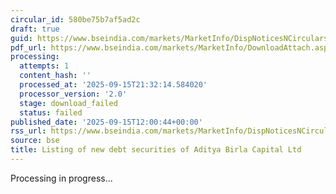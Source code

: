 ```yaml
---
circular_id: 580be75b7af5ad2c
draft: true
guid: https://www.bseindia.com/markets/MarketInfo/DispNoticesNCirculars.aspx?Noticeid={7E4F128E-4798-4858-82FA-26CE7A5D6069}&noticeno=20250915-28&dt=09/15/2025&icount=28&totcount=81&flag=0
pdf_url: https://www.bseindia.com/markets/MarketInfo/DownloadAttach.aspx?id=20250915-28&attachedId=
processing:
  attempts: 1
  content_hash: ''
  processed_at: '2025-09-15T21:32:14.584020'
  processor_version: '2.0'
  stage: download_failed
  status: failed
published_date: '2025-09-15T12:00:44+00:00'
rss_url: https://www.bseindia.com/markets/MarketInfo/DispNoticesNCirculars.aspx?Noticeid={7E4F128E-4798-4858-82FA-26CE7A5D6069}&noticeno=20250915-28&dt=09/15/2025&icount=28&totcount=81&flag=0
source: bse
title: Listing of new debt securities of Aditya Birla Capital Ltd
---
```


Processing in progress...